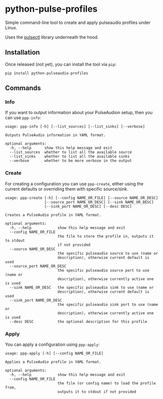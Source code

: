 # python-pulse-profiles
Simple command-line tool to create and apply pulseaudio profiles under Linux.

Uses the [pulsectl](https://github.com/mk-fg/python-pulse-control) library
underneath the hood.

## Installation

Once released (not yet), you can install the tool via `pip`:

```commandline
pip install python-pulseaudio-profiles
```

## Commands

### Info

If you want to output information about your PulseAudion setup, then you
can use `ppp-info`:

```commandline
usage: ppp-info [-h] [--list_sources] [--list_sinks] [--verbose]

Outputs PulseAudio information in YAML format.

optional arguments:
  -h, --help      show this help message and exit
  --list_sources  whether to list all the available source
  --list_sinks    whether to list all the available sinks
  --verbose       whether to be more verbose in the output
```

### Create

For creating a configuration you can use `ppp-create`, either using the current 
defaults or overriding them with specific source/sink.

```commandline
usage: ppp-create [-h] [--config NAME_OR_FILE] [--source NAME_OR_DESC]
                  [--source_port NAME_OR_DESC] [--sink NAME_OR_DESC]
                  [--sink_port NAME_OR_DESC] [--desc DESC]

Creates a PulseAudio profile in YAML format.

optional arguments:
  -h, --help            show this help message and exit
  --config NAME_OR_FILE
                        the file to store the profile in, outputs it to stdout
                        if not provided
  --source NAME_OR_DESC
                        the specific pulseaudio source to use (name or
                        description), otherwise current default is used
  --source_port NAME_OR_DESC
                        the specific pulseaudio source port to use (name or
                        description), otherwise currently active one is used
  --sink NAME_OR_DESC   the specific pulseaudio sink to use (name or
                        description), otherwise current default is used
  --sink_port NAME_OR_DESC
                        the specific pulseaudio sink port to use (name or
                        description), otherwise currently active one is used
  --desc DESC           the optional description for this profile
``` 

### Apply

You can apply a configuration using `ppp-apply`:

```commandline
usage: ppp-apply [-h] [--config NAME_OR_FILE]

Applies a PulseAudio profile in YAML format.

optional arguments:
  -h, --help            show this help message and exit
  --config NAME_OR_FILE
                        the file (or config name) to load the profile from,
                        outputs it to stdout if not provided
```